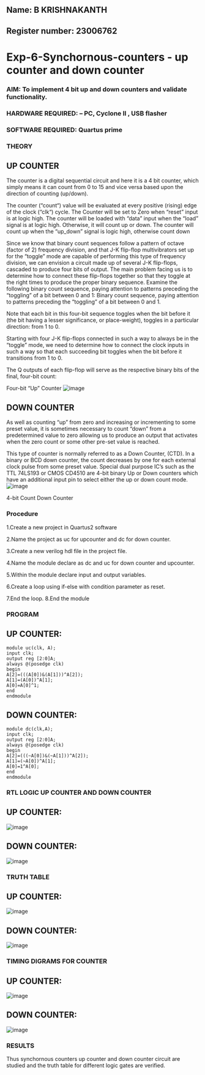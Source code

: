 ## Name: B KRISHNAKANTH
## Register number: 23006762
# Exp-6-Synchornous-counters - up counter and down counter 
### AIM: To implement 4 bit up and down counters and validate  functionality.
### HARDWARE REQUIRED:  – PC, Cyclone II , USB flasher
### SOFTWARE REQUIRED:   Quartus prime
### THEORY 

## UP COUNTER 
The counter is a digital sequential circuit and here it is a 4 bit counter, which simply means it can count from 0 to 15 and vice versa based upon the direction of counting (up/down). 

The counter (“count“) value will be evaluated at every positive (rising) edge of the clock (“clk“) cycle.
The Counter will be set to Zero when “reset” input is at logic high.
The counter will be loaded with “data” input when the “load” signal is at logic high. Otherwise, it will count up or down.
The counter will count up when the “up_down” signal is logic high, otherwise count down

Since we know that binary count sequences follow a pattern of octave (factor of 2) frequency division, and that J-K flip-flop multivibrators set up for the “toggle” mode are capable of performing this type of frequency division, we can envision a circuit made up of several J-K flip-flops, cascaded to produce four bits of output.
The main problem facing us is to determine how to connect these flip-flops together so that they toggle at the right times to produce the proper binary sequence.
Examine the following binary count sequence, paying attention to patterns preceding the “toggling” of a bit between 0 and 1:
Binary count sequence, paying attention to patterns preceding the “toggling” of a bit between 0 and 1.

Note that each bit in this four-bit sequence toggles when the bit before it (the bit having a lesser significance, or place-weight), toggles in a particular direction: from 1 to 0.



 
 

Starting with four J-K flip-flops connected in such a way to always be in the “toggle” mode, we need to determine how to connect the clock inputs in such a way so that each succeeding bit toggles when the bit before it transitions from 1 to 0.

The Q outputs of each flip-flop will serve as the respective binary bits of the final, four-bit count:

 
 

Four-bit “Up” Counter
![image](https://user-images.githubusercontent.com/36288975/169644758-b2f4339d-9532-40c5-af40-8f4f8c942e2c.png)



## DOWN COUNTER 

As well as counting “up” from zero and increasing or incrementing to some preset value, it is sometimes necessary to count “down” from a predetermined value to zero allowing us to produce an output that activates when the zero count or some other pre-set value is reached.

This type of counter is normally referred to as a Down Counter, (CTD). In a binary or BCD down counter, the count decreases by one for each external clock pulse from some preset value. Special dual purpose IC’s such as the TTL 74LS193 or CMOS CD4510 are 4-bit binary Up or Down counters which have an additional input pin to select either the up or down count mode.
![image](https://user-images.githubusercontent.com/36288975/169644844-1a14e123-7228-4ed8-81a9-eb937dff4ac8.png)


4-bit Count Down Counter
### Procedure

1.Create a new project in Quartus2 software

2.Name the project as uc for upcounter and dc for down counter.

3.Create a new verilog hdl file in the project file. 

4.Name the module declare as dc and uc for down counter and upcounter. 

5.Within the module declare input and output variables.

6.Create a loop using if-else with condition parameter as reset. 

7.End the loop. 8.End the module



### PROGRAM 

## UP COUNTER:
```
module uc(clk, A);
input clk;
output reg [2:0]A;
always @(posedge clk)
begin
A[2]=(((A[0])&(A[1]))^A[2]);
A[1]=(A[0])^A[1];
A[0]=A[0]^1;
end
endmodule
```
## DOWN COUNTER:
```
module dc(clk,A);
input clk;
output reg [2:0]A;
always @(posedge clk)
begin
A[2]=(((~A[0])&(~A[1]))^A[2]);
A[1]=(~A[0])^A[1];
A[0]=1^A[0];
end
endmodule
```

### RTL LOGIC UP COUNTER AND DOWN COUNTER  

## UP COUNTER:
![image](https://github.com/Krishnakanth23006762/Exp-7-Synchornous-counters-/assets/138849446/8c468e41-b019-40fc-9fda-714ac600aafe)

## DOWN COUNTER:
![image](https://github.com/Krishnakanth23006762/Exp-7-Synchornous-counters-/assets/138849446/44da3457-55ac-41dd-b538-97717d3c5699)


### TRUTH TABLE 

## UP COUNTER:
![image](https://github.com/Krishnakanth23006762/Exp-7-Synchornous-counters-/assets/138849446/d841c3a7-637b-4e14-a512-c5183153aa8d)


## DOWN COUNTER:
![image](https://github.com/Krishnakanth23006762/Exp-7-Synchornous-counters-/assets/138849446/7f025ccb-8851-4dc4-994b-c04e20f309bc)


### TIMING DIGRAMS FOR COUNTER  

## UP COUNTER:

![image](https://github.com/Krishnakanth23006762/Exp-7-Synchornous-counters-/assets/138849446/d07902ab-29ca-4c7e-9402-19c0834242eb)

## DOWN COUNTER:

![image](https://github.com/Krishnakanth23006762/Exp-7-Synchornous-counters-/assets/138849446/520fc6a3-e386-4c04-956a-7a5b4470e9c9)


### RESULTS 
Thus synchornous counters up counter and down counter circuit are studied and the truth table for different logic gates are verified.
